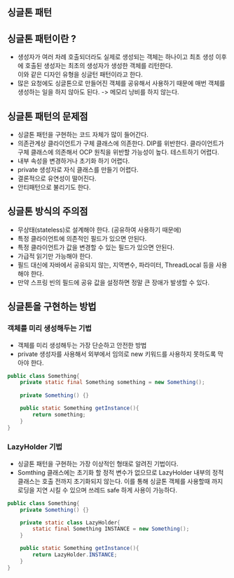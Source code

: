 ## 싱글톤 패턴

## 싱글톤 패턴이란 ?
- 생성자가 여러 차례 호출되더라도 실제로 생성되는 객체는 하나이고 최초 생성 이후에 호출된 생성자는 최초의 생성자가 생성한 객체를 리턴한다.  
이와 같은 디자인 유형을 싱글턴 패턴이라고 한다.
- 많은 요청에도 싱글톤으로 만들어진 객체를 공유해서 사용하기 때문에 매번 객체를 생성하는 일을 하지 않아도 된다. -> 메모리 낭비를 하지 않는다.  

## 싱글톤 패턴의 문제점
- 싱글톤 패턴을 구현하는 코드 자체가 많이 들어간다.
- 의존관계상 클라이언트가 구체 클래스에 의존한다. DIP를 위반한다. 클라이언트가 구체 클래스에 의존해서 OCP 원칙을 위반할 가능성이 높다. 테스트하기 어렵다.
- 내부 속성을 변경하거나 초기화 하기 어렵다.
- private 생성자로 자식 클래스를 만들기 어렵다.
- 결론적으로 유연성이 떨어진다.
- 안티패턴으로 불리기도 한다.

## 싱글톤 방식의 주의점
- 무상태(stateless)로 설계해야 한다. (공유하여 사용하기 때문에)
- 특정 클라이언트에 의존적인 필드가 있으면 안된다.
- 특정 클라이언트가 값을 변경할 수 있는 필드가 있으면 안된다.
- 가급적 읽기만 가능해야 한다.
- 필드 대신에 자바에서 공유되지 않는, 지역변수, 파라미터, ThreadLocal 등을 사용해야 한다.
- 만약 스프링 빈의 필드에 공유 값을 설정하면 정말 큰 장애가 발생할 수 있다.

## 싱글톤을 구현하는 방법

### 객체를 미리 생성해두는 기법
- 객체를 미리 생성해두는 가장 단순하고 안전한 방법
- private 생성자를 사용해서 외부에서 임의로 new 키워드를 사용하지 못하도록 막아야 한다.
```java
public class Something{ 
    private static final Something something = new Something();
        
    private Something() {}

    public static Something getInstance(){ 
        return something;
    }
} 
```

### LazyHolder 기법
- 싱글톤 패턴을 구현하는 가장 이상적인 형태로 알려진 기법이다.
- Somthing 클래스에는 초기화 할 정적 변수가 없으므로 LazyHolder 내부의 정적 클래스는 호출 전까지 초기화되지 않는다.
  이를 통해 싱글톤 객체를 사용할때 까지 로딩을 지연 시킬 수 있으며 쓰레드 safe 하게 사용이 가능하다. 
```java
public class Something{ 
    private Something() {}

    private static class LazyHolder{ 
        static final Something INSTANCE = new Something(); 
    }

    public static Something getInstance(){ 
        return LazyHolder.INSTANCE; 
    }
} 
```
